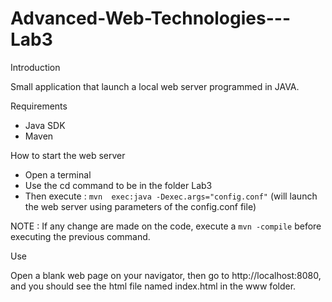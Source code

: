 # Advanced-Web-Technologies---Lab3

Introduction

Small application that launch a local web server programmed in JAVA.

Requirements

- Java SDK
- Maven

How to start the web server

- Open a terminal
- Use the cd command to be in the folder Lab3
- Then execute : `mvn  exec:java -Dexec.args="config.conf"` (will launch the web server using parameters of the config.conf file)

NOTE : If any change are made on the code, execute a `mvn -compile` before executing the previous command.

Use

Open a blank web page on your navigator, then go to http://localhost:8080, and you should see the html file named index.html in the www folder.
